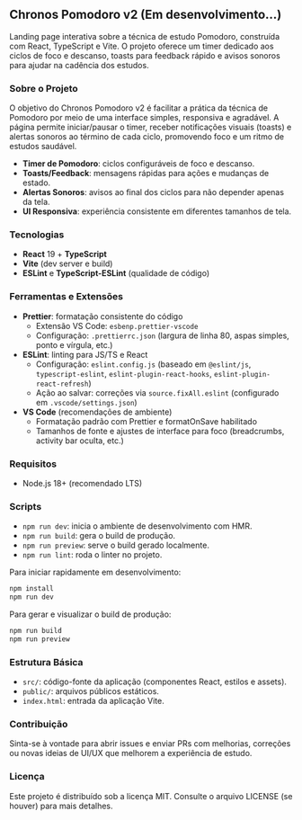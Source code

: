 ## Chronos Pomodoro v2 (Em desenvolvimento...)

Landing page interativa sobre a técnica de estudo Pomodoro, construída com
React, TypeScript e Vite. O projeto oferece um timer dedicado aos ciclos de foco
e descanso, toasts para feedback rápido e avisos sonoros para ajudar na cadência
dos estudos.

### Sobre o Projeto

O objetivo do Chronos Pomodoro v2 é facilitar a prática da técnica de Pomodoro
por meio de uma interface simples, responsiva e agradável. A página permite
iniciar/pausar o timer, receber notificações visuais (toasts) e alertas sonoros
ao término de cada ciclo, promovendo foco e um ritmo de estudos saudável.

- **Timer de Pomodoro**: ciclos configuráveis de foco e descanso.
- **Toasts/Feedback**: mensagens rápidas para ações e mudanças de estado.
- **Alertas Sonoros**: avisos ao final dos ciclos para não depender apenas da
  tela.
- **UI Responsiva**: experiência consistente em diferentes tamanhos de tela.

### Tecnologias

- **React** 19 + **TypeScript**
- **Vite** (dev server e build)
- **ESLint** e **TypeScript-ESLint** (qualidade de código)

### Ferramentas e Extensões

- **Prettier**: formatação consistente do código
  - Extensão VS Code: `esbenp.prettier-vscode`
  - Configuração: `.prettierrc.json` (largura de linha 80, aspas simples, ponto
    e vírgula, etc.)
- **ESLint**: linting para JS/TS e React
  - Configuração: `eslint.config.js` (baseado em `@eslint/js`,
    `typescript-eslint`, `eslint-plugin-react-hooks`,
    `eslint-plugin-react-refresh`)
  - Ação ao salvar: correções via `source.fixAll.eslint` (configurado em
    `.vscode/settings.json`)
- **VS Code** (recomendações de ambiente)
  - Formatação padrão com Prettier e formatOnSave habilitado
  - Tamanhos de fonte e ajustes de interface para foco (breadcrumbs, activity
    bar oculta, etc.)

### Requisitos

- Node.js 18+ (recomendado LTS)

### Scripts

- `npm run dev`: inicia o ambiente de desenvolvimento com HMR.
- `npm run build`: gera o build de produção.
- `npm run preview`: serve o build gerado localmente.
- `npm run lint`: roda o linter no projeto.

Para iniciar rapidamente em desenvolvimento:

```bash
npm install
npm run dev
```

Para gerar e visualizar o build de produção:

```bash
npm run build
npm run preview
```

### Estrutura Básica

- `src/`: código-fonte da aplicação (componentes React, estilos e assets).
- `public/`: arquivos públicos estáticos.
- `index.html`: entrada da aplicação Vite.

### Contribuição

Sinta-se à vontade para abrir issues e enviar PRs com melhorias, correções ou
novas ideias de UI/UX que melhorem a experiência de estudo.

### Licença

Este projeto é distribuído sob a licença MIT. Consulte o arquivo LICENSE (se
houver) para mais detalhes.
